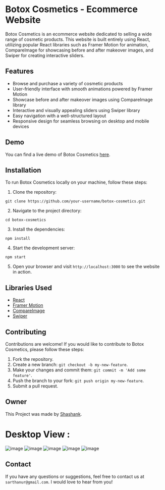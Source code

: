 # Botox Cosmetics - Ecommerce Website

Botox Cosmetics is an ecommerce website dedicated to selling a wide range of cosmetic products. This website is built entirely using React, utilizing popular React libraries such as Framer Motion for animation, CompareImage for showcasing before and after makeover images, and Swiper for creating interactive sliders.

## Features

- Browse and purchase a variety of cosmetic products
- User-friendly interface with smooth animations powered by Framer Motion
- Showcase before and after makeover images using CompareImage library
- Interactive and visually appealing sliders using Swiper library
- Easy navigation with a well-structured layout
- Responsive design for seamless browsing on desktop and mobile devices

## Demo

You can find a live demo of Botox Cosmetics [here](https://botox-cosmetics.onrender.com).

## Installation

To run Botox Cosmetics locally on your machine, follow these steps:

1. Clone the repository:

```
git clone https://github.com/your-username/botox-cosmetics.git
```

2. Navigate to the project directory:

```
cd botox-cosmetics
```

3. Install the dependencies:

```
npm install
```

4. Start the development server:

```
npm start
```

5. Open your browser and visit `http://localhost:3000` to see the website in action.

## Libraries Used

- [React](https://reactjs.org/)
- [Framer Motion](https://www.framer.com/motion/)
- [CompareImage](https://github.com/junkboy0315/compare-image)
- [Swiper](https://swiperjs.com/)

## Contributing

Contributions are welcome! If you would like to contribute to Botox Cosmetics, please follow these steps:

1. Fork the repository.
2. Create a new branch: `git checkout -b my-new-feature`.
3. Make your changes and commit them: `git commit -m 'Add some feature'`.
4. Push the branch to your fork: `git push origin my-new-feature`.
5. Submit a pull request.

## Owner
This Project was made by [Shashank](https://github.com/ARTHANUR).

# Desktop View :

![image](https://res.cloudinary.com/dboa7dqkl/image/upload/v1683908116/cosmetics/Screenshot_2023-05-12_214239_dgh4sn.png  )
![image](https://res.cloudinary.com/dboa7dqkl/image/upload/v1683908109/cosmetics/Screenshot_2023-05-12_214320_rcszpj.png  )
![image]( https://res.cloudinary.com/dboa7dqkl/image/upload/v1683908119/cosmetics/Screenshot_2023-05-12_214349_wn2lhp.png )
![image](  https://res.cloudinary.com/dboa7dqkl/image/upload/v1683908112/cosmetics/Screenshot_2023-05-12_214411_xeytxk.png)
![image]( https://res.cloudinary.com/dboa7dqkl/image/upload/v1683908117/cosmetics/Screenshot_2023-05-12_214437_ticsxg.png )


## Contact

If you have any questions or suggestions, feel free to contact us at `sarthanur@gmail.com`. I would love to hear from you!
